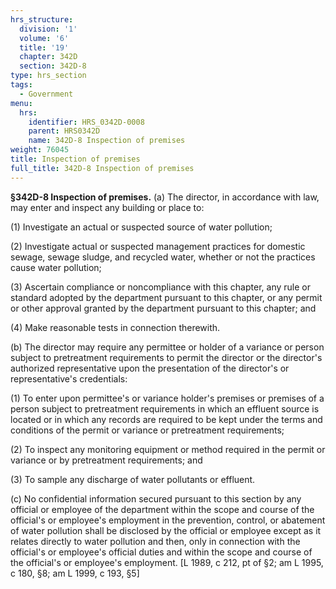 ```yaml
---
hrs_structure:
  division: '1'
  volume: '6'
  title: '19'
  chapter: 342D
  section: 342D-8
type: hrs_section
tags:
  - Government
menu:
  hrs:
    identifier: HRS_0342D-0008
    parent: HRS0342D
    name: 342D-8 Inspection of premises
weight: 76045
title: Inspection of premises
full_title: 342D-8 Inspection of premises
---
```

**§342D-8 Inspection of premises.** (a) The director, in accordance with law, may enter and inspect any building or place to:

(1) Investigate an actual or suspected source of water pollution;

(2) Investigate actual or suspected management practices for domestic sewage, sewage sludge, and recycled water, whether or not the practices cause water pollution;

(3) Ascertain compliance or noncompliance with this chapter, any rule or standard adopted by the department pursuant to this chapter, or any permit or other approval granted by the department pursuant to this chapter; and

(4) Make reasonable tests in connection therewith.

(b) The director may require any permittee or holder of a variance or person subject to pretreatment requirements to permit the director or the director's authorized representative upon the presentation of the director's or representative's credentials:

(1) To enter upon permittee's or variance holder's premises or premises of a person subject to pretreatment requirements in which an effluent source is located or in which any records are required to be kept under the terms and conditions of the permit or variance or pretreatment requirements;

(2) To inspect any monitoring equipment or method required in the permit or variance or by pretreatment requirements; and

(3) To sample any discharge of water pollutants or effluent.

(c) No confidential information secured pursuant to this section by any official or employee of the department within the scope and course of the official's or employee's employment in the prevention, control, or abatement of water pollution shall be disclosed by the official or employee except as it relates directly to water pollution and then, only in connection with the official's or employee's official duties and within the scope and course of the official's or employee's employment. [L 1989, c 212, pt of §2; am L 1995, c 180, §8; am L 1999, c 193, §5]